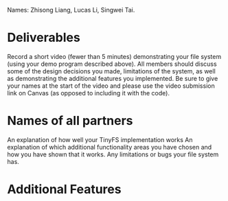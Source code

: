 Names: Zhisong Liang, Lucas Li, Singwei Tai.

# Deliverables
Record a short video (fewer than 5 minutes) demonstrating your file system (using your demo program described above). All members should discuss some of the design decisions you made, limitations of the system, as well as demonstrating the additional features you implemented. Be sure to give your names at the start of the video and please use the video submission link on Canvas (as opposed to including it with the code).



# Names of all partners
An explanation of how well your TinyFS implementation works
An explanation of which additional functionality areas you have chosen and how you have shown that it works.
Any limitations or bugs your file system has.

# Additional Features